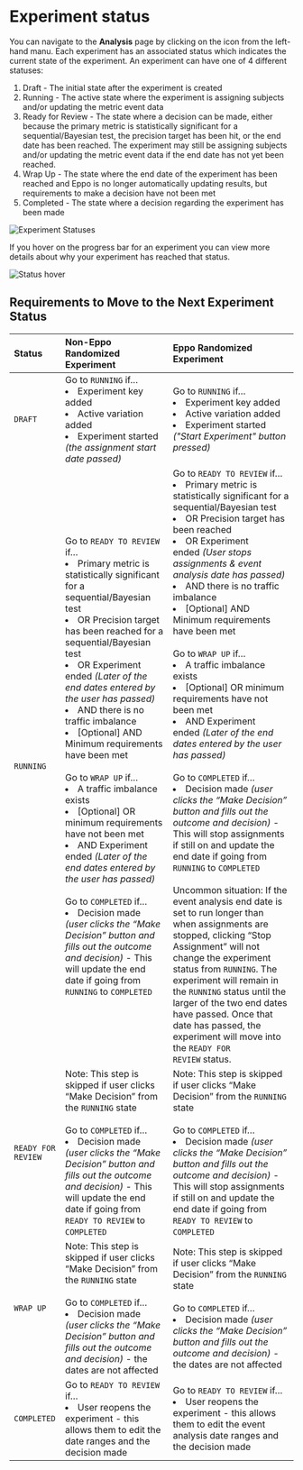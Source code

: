 # Experiment status

You can navigate to the **Analysis** page by clicking on the icon from the left-hand manu. Each experiment has an associated status which indicates the current state of the experiment. An experiment can have one of 4 different statuses:

1. Draft - The initial state after the experiment is created
2. Running - The active state where the experiment is assigning subjects and/or updating the metric event data
3. Ready for Review - The state where a decision can be made, either because the primary metric is statistically significant for a sequential/Bayesian test, the precision target has been hit, or the end date has been reached. The experiment may still be assigning subjects and/or updating the metric event data if the end date has not yet been reached.
4. Wrap Up - The state where the end date of the experiment has been reached and Eppo is no longer automatically updating results, but requirements to make a decision have not been met
5. Completed - The state where a decision regarding the experiment has been made

![Experiment Statuses](/img/measuring-experiments/experiment-status-1.png)

If you hover on the progress bar for an experiment you can view more details about why your experiment has reached that status.

![Status hover](/img/measuring-experiments/experiment-status-1.png)

## Requirements to Move to the Next Experiment Status

| Status             | Non-Eppo Randomized Experiment                                                                                                                                                                                                                                                                                                         | Eppo Randomized Experiment                                                                                                                                                                                                                                                                                                                                                                                                                                                                                                                                                                                                                                                                                                                                      |
| :----------------- | :------------------------------------------------------------------------------------------------------------------------------------------------------------------------------------------------------------------------------------------------------------------------------------------------------------------------------------- | :-------------------------------------------------------------------------------------------------------------------------------------------------------------------------------------------------------------------------------------------------------------------------------------------------------------------------------------------------------------------------------------------------------------------------------------------------------------------------------------------------------------------------------------------------------------------------------------------------------------------------------------------------------------------------------------------------------------------------------------------------------------- |
| `DRAFT`            | Go to `RUNNING` if… <li> Experiment key added </li> <li> Active variation added </li> <li> Experiment started <em>(the assignment start date passed)</em> </li>                                                                                                                                                                        | Go to `RUNNING` if… <br/> <li> Experiment key added </li> <li> Active variation added </li> <li> Experiment started <em>("Start Experiment" button pressed)</em> </li>                                                                                                                                                                                                                                                                                                                                                                                                                                                                                                                                                                                          |
| `RUNNING`          | Go to `READY TO REVIEW` if… <li> Primary metric is statistically significant for a sequential/Bayesian test </li> <li> OR Precision target has been reached for a sequential/Bayesian test </li> <li> OR Experiment ended <em>(Later of the end dates entered by the user has passed)</em> </li> <li> AND there is no traffic imbalance </li> <li> [Optional] AND Minimum requirements have been met </li> <br/> Go to `WRAP UP` if… <li> A traffic imbalance exists </li><li>[Optional] OR minimum requirements have not been met</li><li>AND Experiment ended <em>(Later of the end dates entered by the user has passed)</em></li><br/> Go to `COMPLETED` if… <li> Decision made <em>(user clicks the “Make Decision” button and fills out the outcome and decision)</em> - This will update the end date if going from `RUNNING` to `COMPLETED` </li> | Go to `READY TO REVIEW` if… <li> Primary metric is statistically significant for a sequential/Bayesian test </li> <li> OR Precision target has been reached </li> <li> OR Experiment ended <em>(User stops assignments & event analysis date has passed)</em> </li> <li> AND there is no traffic imbalance </li> <li> [Optional] AND Minimum requirements have been met </li> <br/> Go to `WRAP UP` if… <li> A traffic imbalance exists </li><li>[Optional] OR minimum requirements have not been met</li><li>AND Experiment ended <em>(Later of the end dates entered by the user has passed)</em></li><br/> Go to `COMPLETED` if… <li> Decision made <em>(user clicks the “Make Decision” button and fills out the outcome and decision)</em> - This will stop assignments if still on and update the end date if going from `RUNNING` to `COMPLETED` </li> <br/>Uncommon situation: If the event analysis end date is set to run longer than when assignments are stopped, clicking “Stop Assignment” will not change the experiment status from `RUNNING`. The experiment will remain in the `RUNNING` status until the larger of the two end dates have passed. Once that date has passed, the experiment will move into the `READY FOR REVIEW` status.|
| `READY FOR REVIEW` |Note: This step is skipped if user clicks “Make Decision” from the `RUNNING` state <br/><br/> Go to `COMPLETED` if… <li> Decision made <em>(user clicks the “Make Decision” button and fills out the outcome and decision)</em> - This will update the end date if going from `READY TO REVIEW` to `COMPLETED` </li>                                                                     | Note: This step is skipped if user clicks “Make Decision” from the `RUNNING` state <br/><br/> Go to `COMPLETED` if… <li> Decision made <em>(user clicks the “Make Decision” button and fills out the outcome and decision)</em> - This will stop assignments if still on and update the end date if going from `READY TO REVIEW` to `COMPLETED` </li>                                                                                                                                                                                                                                                                                                                                                                    |
| `WRAP UP`          | Note: This step is skipped if user clicks “Make Decision” from the `RUNNING` state <br/><br/> Go to `COMPLETED` if… <li> Decision made <em>(user clicks the “Make Decision” button and fills out the outcome and decision)</em> - the dates are not affected </li>                                                                     | Note: This step is skipped if user clicks “Make Decision” from the `RUNNING` state <br/><br/> Go to `COMPLETED` if… <li> Decision made <em>(user clicks the “Make Decision” button and fills out the outcome and decision)</em> - the dates are not affected </li>                                                                                                                                                                                                                                                                                                                                                                                                                                                                                              |
| `COMPLETED`        | Go to `READY TO REVIEW` if… <li> User reopens the experiment - this allows them to edit the date ranges and the decision made </li>                                                                                                                                                                                                            | Go to `READY TO REVIEW` if… <li> User reopens the experiment - this allows them to edit the event analysis date ranges and the decision made </li>                                                                                                                                                                                                                                                                                                                                                                                                                                                                                                                                                                                                                      |
